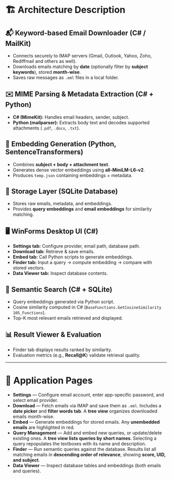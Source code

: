 # 🏗️ Architecture Description

## 📬 Keyword-based Email Downloader (C# / MailKit)
- Connects securely to IMAP servers (Gmail, Outlook, Yahoo, Zoho, Rediffmail and others as well).  
- Downloads emails matching by **date** (optionally filter by **subject keywords**), stored **month-wise**.  
- Saves raw messages as `.eml` files in a local folder.  

## ✉️ MIME Parsing & Metadata Extraction (C# + Python)
- **C# (MimeKit):** Handles email headers, sender, subject.  
- **Python (mailparser):** Extracts body text and decodes supported attachments (`.pdf`, `.docx`, `.txt`).  

## 🧠 Embedding Generation (Python, SentenceTransformers)
- Combines **subject + body + attachment text**.  
- Generates dense vector embeddings using **all-MiniLM-L6-v2**.  
- Produces `temp.json` containing embeddings + metadata.  

## 💾 Storage Layer (SQLite Database)
- Stores raw emails, metadata, and embeddings.  
- Provides **query embeddings** and **email embeddings** for similarity matching.  

## 🖥️ WinForms Desktop UI (C#)
- **Settings tab:** Configure provider, email path, database path.  
- **Download tab:** Retrieve & save emails.  
- **Embed tab:** Call Python scripts to generate embeddings.  
- **Finder tab:** Input a query → compute embedding → compare with stored vectors.  
- **Data Viewer tab:** Inspect database contents.  

## 🔎 Semantic Search (C# + SQLite)
- Query embeddings generated via Python script.  
- Cosine similarity computed in C# (`BaseFunctions.GetCosineSimilarity` `105_Functions`).  
- Top-K most relevant emails retrieved and displayed.  

## 📊 Result Viewer & Evaluation
- Finder tab displays results ranked by similarity.  
- Evaluation metrics (e.g., **Recall@K**) validate retrieval quality.  

---

# 📑 Application Pages

- **Settings** — Configure email account, enter app-specific password, and select email provider.  
- **Download** — Fetch emails via IMAP and save them as `.eml`. Includes a **date picker** and **filter words tab**. A **tree view** organizes downloaded emails month-wise.  
- **Embed** — Generate embeddings for stored emails. Any **unembedded emails** are highlighted in red.  
- **Query Management** — Add and embed new queries, or update/delete existing ones. A **tree view lists queries by short names**. Selecting a query repopulates the textboxes with its name and description.  
- **Finder** — Run semantic queries against the database. Results list all matching emails in **descending order of relevance**, showing **score, UID, and subject**.  
- **Data Viewer** — Inspect database tables and embeddings (both emails and queries).  
